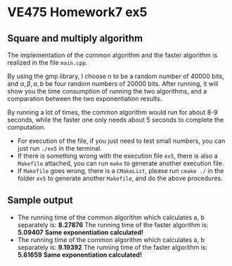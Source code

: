 # VE475 Homework7 ex5

## Square and multiply algorithm

The implementation of the common algorithm and the faster algorithm is realized in the file ```main.cpp```. 

By using the gmp library, I choose $n$ to be a random number of 40000 bits, and $\alpha, \beta, a, b$ be four random numbers of 20000 bits. After running, it will show you the time consumption of running the two algorithms, and a comparation between the two exponentiation results.

By running a lot of times, the common algorithm would run for about 8-9 seconds, while the faster one only needs about 5 seconds to complete the computation.

* For execution of the file, if you just need to test small numbers, you can just run ```./ex5``` in the terminal.
* If there is something wrong with the execution file ```ex5```, there is also a ```Makefile``` attached, you can run ```make``` to generate another execution file.
* If ```Makefile``` goes wrong, there is a ```CMakeList```, please run ```cmake ./``` in the folder ```ex5``` to generate another ```Makefile```, and do the above procedures.



## Sample output

* The running time of the common algorithm which calculates a, b separately is: **8.27876**
  The running time of the faster algorithm is: **5.09407**
  **Same exponentiation calculated!**
* The running time of the common algorithm which calculates a, b separately is: **9.19392**
  The running time of the faster algorithm is: **5.61659**
  **Same exponentiation calculated!**